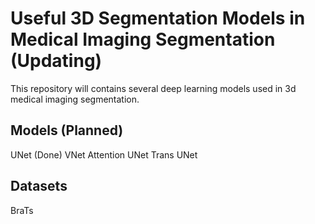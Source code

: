 # Useful 3D Segmentation Models in Medical Imaging Segmentation (Updating)
This repository will contains several deep learning models used in 3d medical imaging segmentation.

## Models (Planned)
UNet (Done)
VNet
Attention UNet
Trans UNet

## Datasets
BraTs
